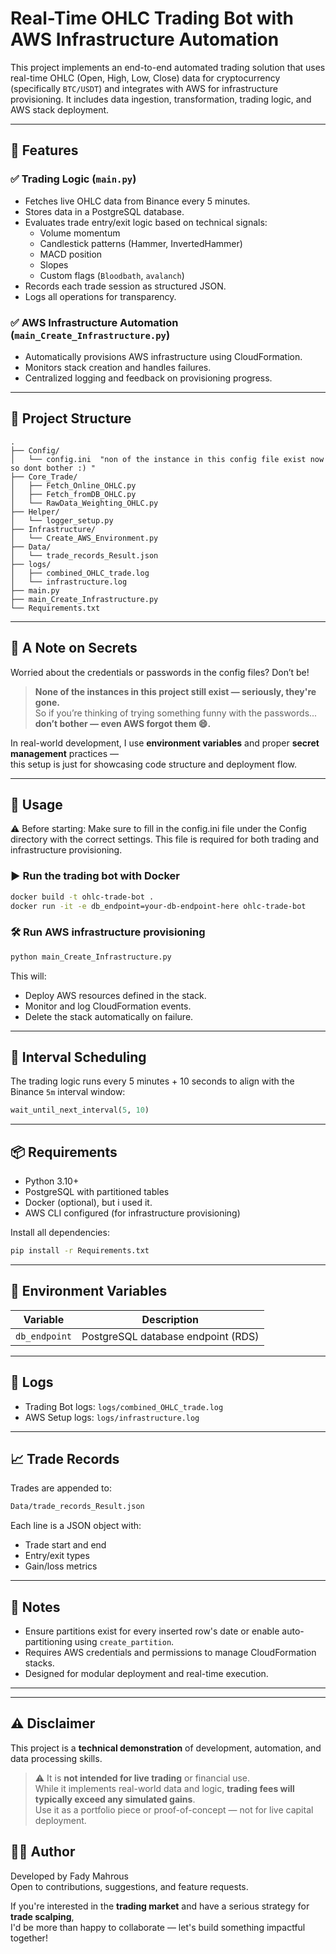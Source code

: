 # Real-Time OHLC Trading Bot with AWS Infrastructure Automation

This project implements an end-to-end automated trading solution that uses real-time OHLC (Open, High, Low, Close) data for cryptocurrency (specifically `BTC/USDT`) and integrates with AWS for infrastructure provisioning. It includes data ingestion, transformation, trading logic, and AWS stack deployment.

---

## 🧠 Features

### ✅ Trading Logic (`main.py`)
- Fetches live OHLC data from Binance every 5 minutes.
- Stores data in a PostgreSQL database.
- Evaluates trade entry/exit logic based on technical signals:
  - Volume momentum
  - Candlestick patterns (Hammer, InvertedHammer)
  - MACD position
  - Slopes
  - Custom flags (`Bloodbath`, `avalanch`)
- Records each trade session as structured JSON.
- Logs all operations for transparency.

### ✅ AWS Infrastructure Automation (`main_Create_Infrastructure.py`)
- Automatically provisions AWS infrastructure using CloudFormation.
- Monitors stack creation and handles failures.
- Centralized logging and feedback on provisioning progress.

---

## 📂 Project Structure

```
.
├── Config/
│   └── config.ini  "non of the instance in this config file exist now so dont bother :) "
├── Core_Trade/
│   ├── Fetch_Online_OHLC.py
│   ├── Fetch_fromDB_OHLC.py
│   └── RawData_Weighting_OHLC.py
├── Helper/
│   └── logger_setup.py
├── Infrastructure/
│   └── Create_AWS_Environment.py
├── Data/
│   └── trade_records_Result.json
├── logs/
│   ├── combined_OHLC_trade.log
│   └── infrastructure.log
├── main.py
├── main_Create_Infrastructure.py
└── Requirements.txt
```

---

## 🔐 A Note on Secrets

Worried about the credentials or passwords in the config files? Don’t be!

> **None of the instances in this project still exist — seriously, they're gone.**  
> So if you’re thinking of trying something funny with the passwords...  
> **don’t bother — even AWS forgot them 😄.**

In real-world development, I use **environment variables** and proper **secret management** practices —  
this setup is just for showcasing code structure and deployment flow.

---

## 🚀 Usage
⚠️ Before starting:
Make sure to fill in the config.ini file under the Config directory with the correct settings. This file is required for both trading and infrastructure provisioning.

### ▶️ Run the trading bot with Docker

```bash
docker build -t ohlc-trade-bot .
docker run -it -e db_endpoint=your-db-endpoint-here ohlc-trade-bot
```

### 🛠️ Run AWS infrastructure provisioning

```bash
python main_Create_Infrastructure.py
```

This will:
- Deploy AWS resources defined in the stack.
- Monitor and log CloudFormation events.
- Delete the stack automatically on failure.

---

## 🔄 Interval Scheduling

The trading logic runs every 5 minutes + 10 seconds to align with the Binance `5m` interval window:

```python
wait_until_next_interval(5, 10)
```

---

## 📦 Requirements

- Python 3.10+
- PostgreSQL with partitioned tables
- Docker (optional), but i used it.
- AWS CLI configured (for infrastructure provisioning)

Install all dependencies:

```bash
pip install -r Requirements.txt
```

---

## 📑 Environment Variables

| Variable      | Description                          |
|---------------|--------------------------------------|
| `db_endpoint` | PostgreSQL database endpoint (RDS)   |

---

## 📝 Logs

- Trading Bot logs: `logs/combined_OHLC_trade.log`
- AWS Setup logs: `logs/infrastructure.log`

---

## 📈 Trade Records

Trades are appended to:

```bash
Data/trade_records_Result.json
```

Each line is a JSON object with:
- Trade start and end
- Entry/exit types
- Gain/loss metrics

---

## 🧩 Notes

- Ensure partitions exist for every inserted row's date or enable auto-partitioning using `create_partition`.
- Requires AWS credentials and permissions to manage CloudFormation stacks.
- Designed for modular deployment and real-time execution.

---


---

## ⚠️ Disclaimer

This project is a **technical demonstration** of development, automation, and data processing skills.

> ⚠️ It is **not intended for live trading** or financial use.  
> While it implements real-world data and logic, **trading fees will typically exceed any simulated gains**.  
> Use it as a portfolio piece or proof-of-concept — not for live capital deployment.


## 👨‍💻 Author

Developed by Fady Mahrous  
Open to contributions, suggestions, and feature requests.

If you're interested in the **trading market** and have a serious strategy for **trade scalping**,  
I'd be more than happy to collaborate — let's build something impactful together!
